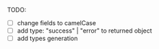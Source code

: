 TODO:

- [ ] change fields to camelCase
- [ ] add type: "success" | "error" to returned object
- [ ] add types generation

